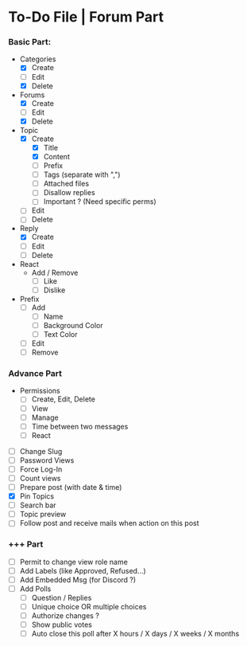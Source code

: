 # To-Do File | Forum Part

### Basic Part:
- Categories
    - [x] Create
    - [ ] Edit
    - [x] Delete
- Forums
    - [x] Create
    - [ ] Edit
    - [x] Delete
- Topic
    - [x] Create
      - [x] Title
      - [x] Content
      - [ ] Prefix
      - [ ] Tags (separate with ",")
      - [ ] Attached files
      - [ ] Disallow replies
      - [ ] Important ? (Need specific perms)
    - [ ] Edit
    - [ ] Delete
- Reply
    - [x] Create
    - [ ] Edit
    - [ ] Delete
- React
    - Add / Remove
        - [ ] Like
        - [ ] Dislike
- Prefix
    - [ ] Add
      - [ ] Name
      - [ ] Background Color
      - [ ] Text Color
    - [ ] Edit
    - [ ] Remove

### Advance Part
- Permissions
    - [ ] Create, Edit, Delete
    - [ ] View
    - [ ] Manage
    - [ ] Time between two messages
    - [ ] React
- [ ] Change Slug
- [ ] Password Views
- [ ] Force Log-In
- [ ] Count views
- [ ] Prepare post (with date & time)
- [x] Pin Topics
- [ ] Search bar
- [ ] Topic preview
- [ ] Follow post and receive mails when action on this post

### +++ Part
- [ ] Permit to change view role name
- [ ] Add Labels (like Approved, Refused...)
- [ ] Add Embedded Msg (for Discord ?)
- [ ] Add Polls
  - [ ] Question / Replies
  - [ ] Unique choice OR multiple choices
  - [ ] Authorize changes ?
  - [ ] Show public votes
  - [ ] Auto close this poll after X hours / X days / X weeks / X months